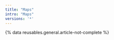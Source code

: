 ```yaml
---
title: "Maps"
intro: "Maps"
versions: '*'
---
```


{% data reusables.general.article-not-complete %}

